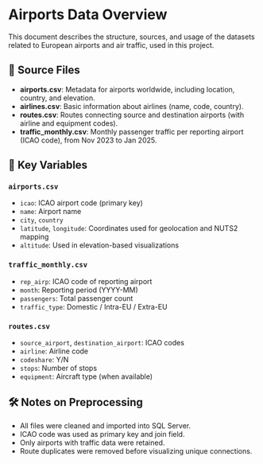 # Airports Data Overview

This document describes the structure, sources, and usage of the datasets related to European airports and air traffic, used in this project.

## 📁 Source Files

- **airports.csv**: Metadata for airports worldwide, including location, country, and elevation.
- **airlines.csv**: Basic information about airlines (name, code, country).
- **routes.csv**: Routes connecting source and destination airports (with airline and equipment codes).
- **traffic_monthly.csv**: Monthly passenger traffic per reporting airport (ICAO code), from Nov 2023 to Jan 2025.

## 📌 Key Variables

### `airports.csv`
- `icao`: ICAO airport code (primary key)
- `name`: Airport name
- `city`, `country`
- `latitude`, `longitude`: Coordinates used for geolocation and NUTS2 mapping
- `altitude`: Used in elevation-based visualizations

### `traffic_monthly.csv`
- `rep_airp`: ICAO code of reporting airport
- `month`: Reporting period (YYYY-MM)
- `passengers`: Total passenger count
- `traffic_type`: Domestic / Intra-EU / Extra-EU

### `routes.csv`
- `source_airport`, `destination_airport`: ICAO codes
- `airline`: Airline code
- `codeshare`: Y/N
- `stops`: Number of stops
- `equipment`: Aircraft type (when available)

## 🛠️ Notes on Preprocessing

- All files were cleaned and imported into SQL Server.
- ICAO code was used as primary key and join field.
- Only airports with traffic data were retained.
- Route duplicates were removed before visualizing unique connections.
